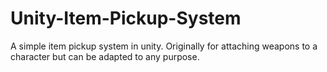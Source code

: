 # Unity-Item-Pickup-System
A simple item pickup system in unity. Originally for attaching weapons to a character but can be adapted to any purpose.
